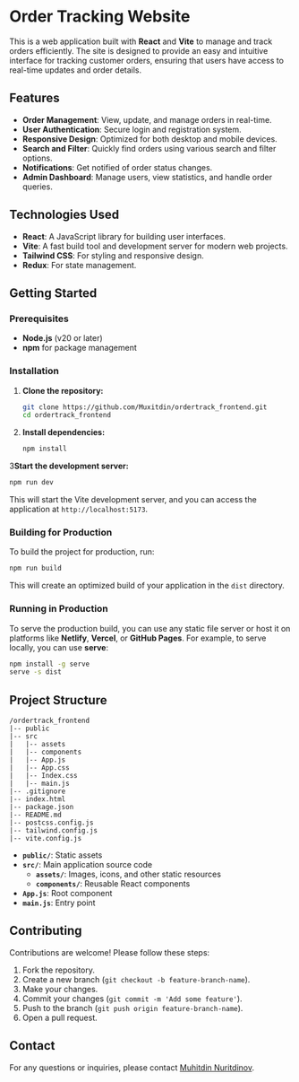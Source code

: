 
# Order Tracking Website

This is a web application built with **React** and **Vite** to manage and track orders efficiently. The site is designed to provide an easy and intuitive interface for tracking customer orders, ensuring that users have access to real-time updates and order details.

## Features

- **Order Management**: View, update, and manage orders in real-time.
- **User Authentication**: Secure login and registration system.
- **Responsive Design**: Optimized for both desktop and mobile devices.
- **Search and Filter**: Quickly find orders using various search and filter options.
- **Notifications**: Get notified of order status changes.
- **Admin Dashboard**: Manage users, view statistics, and handle order queries.

## Technologies Used

- **React**: A JavaScript library for building user interfaces.
- **Vite**: A fast build tool and development server for modern web projects.
- **Tailwind CSS**: For styling and responsive design.
- **Redux**: For state management.

## Getting Started

### Prerequisites

- **Node.js** (v20 or later)
- **npm** for package management

### Installation

1. **Clone the repository:**

   ```bash
   git clone https://github.com/Muxitdin/ordertrack_frontend.git
   cd ordertrack_frontend
   ```

2. **Install dependencies:**

   ```bash
   npm install
   ```


3**Start the development server:**

   ```bash
   npm run dev
   ```

   This will start the Vite development server, and you can access the application at `http://localhost:5173`.

### Building for Production

To build the project for production, run:

```bash
npm run build
```

This will create an optimized build of your application in the `dist` directory.

### Running in Production

To serve the production build, you can use any static file server or host it on platforms like **Netlify**, **Vercel**, or **GitHub Pages**. For example, to serve locally, you can use **serve**:

```bash
npm install -g serve
serve -s dist
```

## Project Structure

```plaintext
/ordertrack_frontend
|-- public
|-- src
|   |-- assets
|   |-- components
|   |-- App.js
|   |-- App.css
|   |-- Index.css
|   |-- main.js
|-- .gitignore
|-- index.html
|-- package.json
|-- README.md
|-- postcss.config.js
|-- tailwind.config.js
|-- vite.config.js
```

- **`public/`**: Static assets
- **`src/`**: Main application source code
  - **`assets/`**: Images, icons, and other static resources
  - **`components/`**: Reusable React components
- **`App.js`**: Root component
- **`main.js`**: Entry point

## Contributing

Contributions are welcome! Please follow these steps:

1. Fork the repository.
2. Create a new branch (`git checkout -b feature-branch-name`).
3. Make your changes.
4. Commit your changes (`git commit -m 'Add some feature'`).
5. Push to the branch (`git push origin feature-branch-name`).
6. Open a pull request.

## Contact

For any questions or inquiries, please contact [Muhitdin Nuritdinov](mailto:toraananas@gmail.com).
